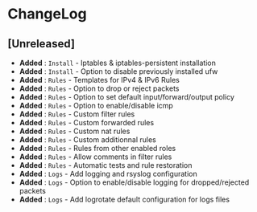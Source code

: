 # ChangeLog

## [Unreleased]

- __Added__ : `Install` - Iptables & iptables-persistent installation
- __Added__ : `Install` - Option to disable previously installed ufw
- __Added__ : `Rules` - Templates for IPv4 & IPv6 Rules
- __Added__ : `Rules` - Option to drop or reject packets
- __Added__ : `Rules` - Option to set default input/forward/output policy
- __Added__ : `Rules` - Option to enable/disable icmp
- __Added__ : `Rules` - Custom filter rules
- __Added__ : `Rules` - Custom forwarded rules
- __Added__ : `Rules` - Custom nat rules
- __Added__ : `Rules` - Custom additionnal rules
- __Added__ : `Rules` - Rules from other enabled roles
- __Added__ : `Rules` - Allow comments in filter rules
- __Added__ : `Rules` - Automatic tests and rule restoration
- __Added__ : `Logs` - Add logging and rsyslog configuration
- __Added__ : `Logs` - Option to enable/disable logging for dropped/rejected packets
- __Added__ : `Logs` - Add logrotate default configuration for logs files
